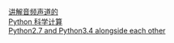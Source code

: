[讲解音频声道的](http://www.guokr.com/question/461416/)  
[Python 科学计算](https://wizardforcel.gitbooks.io/hyry-studio-scipy/content/index.html)  
[Python2.7 and Python3.4 alongside each other](http://joebergantine.com/blog/2015/apr/30/installing-python-2-and-python-3-alongside-each-ot/)  
